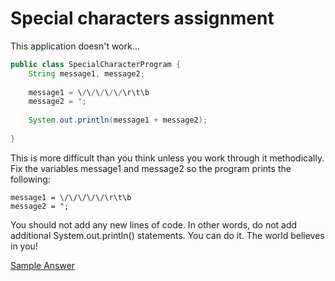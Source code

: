 <!-- djw: done -->
# Special characters assignment

This application doesn't work...

```java
public class SpecialCharacterProgram {
    String message1, message2;
    
    message1 = \/\/\/\/\/\r\t\b
    message2 = ";
    
    System.out.println(message1 + message2);
            
}
```
This is more difficult than you think unless you work through it methodically. 
Fix the variables message1 and message2 so the program prints the following:
```
message1 = \/\/\/\/\/\r\t\b
message2 = ";
```
You should not add any new lines of code. In other words, do not add additional System.out.println() statements. You can do it. The world believes in you!

[Sample Answer](https://gist.github.com/LearnByCode/ac72c90a72fb94500727)